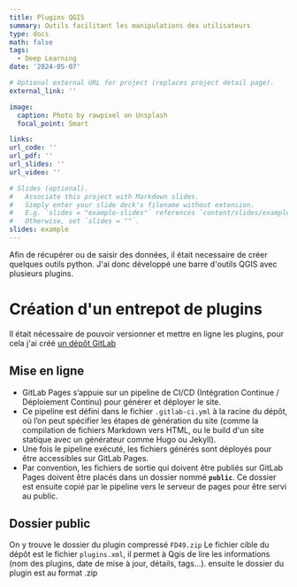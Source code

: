 ```yaml
---
title: Plugins QGIS
summary: Outils facilitant les manipulations des utilisateurs
type: docs
math: false
tags:
  - Deep Learning
date: '2024-05-07'

# Optional external URL for project (replaces project detail page).
external_link: ''

image:
  caption: Photo by rawpixel on Unsplash
  focal_point: Smart

links:
url_code: ''
url_pdf: ''
url_slides: ''
url_video: ''

# Slides (optional).
#   Associate this project with Markdown slides.
#   Simply enter your slide deck's filename without extension.
#   E.g. `slides = "example-slides"` references `content/slides/example-slides.md`.
#   Otherwise, set `slides = ""`.
slides: example
---
```

Afin de récupérer ou de saisir des données, il était necessaire de créer quelques outils python. J'ai donc développé une barre d'outils QGIS avec plusieurs plugins.

# Création d'un entrepot de plugins

Il était nécessaire de pouvoir versionner et mettre en ligne les plugins, pour cela j'ai créé [un dépôt GitLab](https://gitlab.com/npltr62/pluginsfd49)

## Mise en ligne

- GitLab Pages s’appuie sur un pipeline de CI/CD (Intégration Continue / Déploiement Continu) pour générer et déployer le site.
- Ce pipeline est défini dans le fichier `.gitlab-ci.yml` à la racine du dépôt, où l’on peut spécifier les étapes de génération du site (comme la compilation de fichiers Markdown vers HTML, ou le build d'un site statique avec un générateur comme Hugo ou Jekyll).
- Une fois le pipeline exécuté, les fichiers générés sont déployés pour être accessibles sur GitLab Pages.
- Par convention, les fichiers de sortie qui doivent être publiés sur GitLab Pages doivent être placés dans un dossier nommé **`public`**. Ce dossier est ensuite copié par le pipeline vers le serveur de pages pour être servi au public.

## Dossier public
On y trouve le dossier du plugin compressé `FD49.zip` 
Le fichier cible du dépôt est le fichier `plugins.xml`, il permet à Qgis de lire les informations (nom des plugins, date de mise à jour, détails, tags...).
ensuite le dossier du plugin est au format .zip 